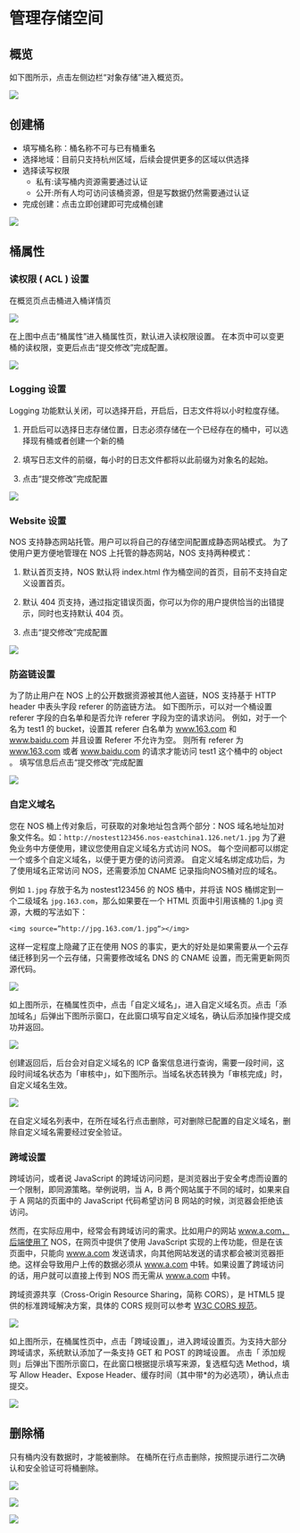 # 管理存储空间

## 概览

如下图所示，点击左侧边栏“对象存储”进入概览页。

![](../image/201608161401.jpg)

## 创建桶

* 填写桶名称：桶名称不可与已有桶重名
* 选择地域：目前只支持杭州区域，后续会提供更多的区域以供选择
* 选择读写权限
	* 私有:读写桶内资源需要通过认证
	* 公开:所有人均可访问该桶资源，但是写数据仍然需要通过认证
* 完成创建：点击立即创建即可完成桶创建

![](../image/201608051449.jpg)

## 桶属性

### 读权限 ( ACL ) 设置
在概览页点击桶进入桶详情页

![](../image/201608161403.jpg)

在上图中点击“桶属性”进入桶属性页，默认进入读权限设置。 在本页中可以变更桶的读权限，变更后点击“提交修改”完成配置。

![](../image/201608161404.jpg)

### Logging 设置
Logging 功能默认关闭，可以选择开启，开启后，日志文件将以小时粒度存储。

1. 开启后可以选择日志存储位置，日志必须存储在一个已经存在的桶中，可以选择现有桶或者创建一个新的桶

2. 填写日志文件的前缀，每小时的日志文件都将以此前缀为对象名的起始。

3. 点击“提交修改”完成配置

![](../image/201608161405.jpg)

### Website 设置
NOS 支持静态网站托管。用户可以将自己的存储空间配置成静态网站模式。 为了使用户更方便地管理在 NOS 上托管的静态网站，NOS 支持两种模式：

1. 默认首页支持，NOS 默认将 index.html 作为桶空间的首页，目前不支持自定义设置首页。

2. 默认 404 页支持，通过指定错误页面，你可以为你的用户提供恰当的出错提示，同时也支持默认 404 页。

3. 点击“提交修改”完成配置

![](../image/201608161406.jpg)

### 防盗链设置
为了防止用户在 NOS 上的公开数据资源被其他人盗链，NOS 支持基于 HTTP header 中表头字段 referer 的防盗链方法。 如下图所示，可以对一个桶设置 referer 字段的白名单和是否允许 referer 字段为空的请求访问。 例如，对于一个名为 test1 的 bucket，设置其 referer 白名单为 www.163.com 和 www.baidu.com 并且设置 Referer 不允许为空。 则所有 referer 为 www.163.com 或者 www.baidu.com 的请求才能访问 test1 这个桶中的 object 。 填写信息后点击“提交修改”完成配置

![](../image/201608161407.jpg)

### 自定义域名

您在 NOS 桶上传对象后，可获取的对象地址包含两个部分：NOS 域名地址加对象文件名。如：`http://nostest123456.nos-eastchina1.126.net/1.jpg` 为了避免业务中方便使用，建议您使用自定义域名方式访问 NOS。 每个空间都可以绑定一个或多个自定义域名，以便于更方便的访问资源。 自定义域名绑定成功后，为了使用域名正常访问 NOS，还需要添加 CNAME 记录指向NOS桶对应的域名。

例如 `1.jpg` 存放于名为 nostest123456 的 NOS 桶中，并将该 NOS 桶绑定到一个二级域名 `jpg.163.com`，那么如果要在一个 HTML 页面中引用该桶的 1.jpg 资源，大概的写法如下：

	<img source=”http://jpg.163.com/1.jpg“></img>

这样一定程度上隐藏了正在使用 NOS 的事实，更大的好处是如果需要从一个云存储迁移到另一个云存储，只需要修改域名 DNS 的 CNAME 设置，而无需更新网页源代码。

![](../image/管理存储空间-自定义域名.PNG)

如上图所示，在桶属性页中，点击「自定义域名」，进入自定义域名页。点击「添加域名」后弹出下图所示窗口，在此窗口填写自定义域名，确认后添加操作提交成功并返回。

![](../image/管理存储空间-添加自定义域名.PNG)

创建返回后，后台会对自定义域名的 ICP 备案信息进行查询，需要一段时间，这段时间域名状态为「审核中」，如下图所示。当域名状态转换为「审核完成」时，自定义域名生效。

![](../image/管理存储空间-自定义域名列表.PNG)

在自定义域名列表中，在所在域名行点击删除，可对删除已配置的自定义域名，删除自定义域名需要经过安全验证。

### 跨域设置

跨域访问，或者说 JavaScript 的跨域访问问题，是浏览器出于安全考虑而设置的一个限制，即同源策略。举例说明，当 A，B 两个网站属于不同的域时，如果来自于 A 网站的页面中的 JavaScript 代码希望访问 B 网站的时候，浏览器会拒绝该访问。

然而，在实际应用中，经常会有跨域访问的需求。比如用户的网站 www.a.com，后端使用了 NOS，在网页中提供了使用 JavaScript 实现的上传功能，但是在该页面中，只能向 www.a.com 发送请求，向其他网站发送的请求都会被浏览器拒绝。这样会导致用户上传的数据必须从 www.a.com 中转。如果设置了跨域访问的话，用户就可以直接上传到 NOS 而无需从 www.a.com 中转。

跨域资源共享（Cross-Origin Resource Sharing，简称 CORS），是 HTML5 提供的标准跨域解决方案，具体的 CORS 规则可以参考 [W3C CORS 规范](http://www.w3.org/TR/cors/)。

![](../image/管理存储空间-跨域设置.PNG)

如上图所示，在桶属性页中，点击「跨域设置」，进入跨域设置页。为支持大部分跨域请求，系统默认添加了一条支持 GET 和 POST 的跨域设置。 点击「 添加规则」后弹出下图所示窗口，在此窗口根据提示填写来源，复选框勾选 Method，填写 Allow Header、Expose Header、缓存时间（其中带*的为必选项），确认点击提交。

![](../image/管理存储空间-跨域设置添加规则.PNG)

## 删除桶

只有桶内没有数据时，才能被删除。 在桶所在行点击删除，按照提示进行二次确认和安全验证可将桶删除。

![](../image/2016080514527.jpg)

![](../image/201608051458.jpg)

![](../image/201608051459.jpg)